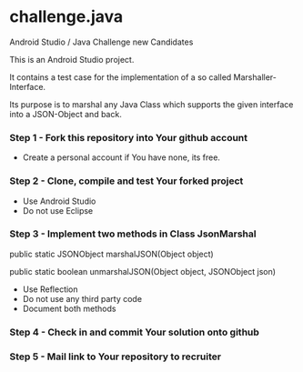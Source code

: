 # challenge.java
Android Studio / Java Challenge new Candidates

This is an Android Studio project. 

It contains a test case for the implementation of a so called Marshaller-Interface.

Its purpose is to marshal any Java Class which supports the given interface into a JSON-Object and back.

### Step 1 - Fork this repository into Your github account

* Create a personal account if You have none, its free.

### Step 2 - Clone, compile and test Your forked project

* Use Android Studio
* Do not use Eclipse

### Step 3 - Implement two methods in Class JsonMarshal

public static JSONObject marshalJSON(Object object)

public static boolean unmarshalJSON(Object object, JSONObject json)

* Use Reflection
* Do not use any third party code
* Document both methods

### Step 4 - Check in and commit Your solution onto github

### Step 5 - Mail link to Your repository to recruiter
